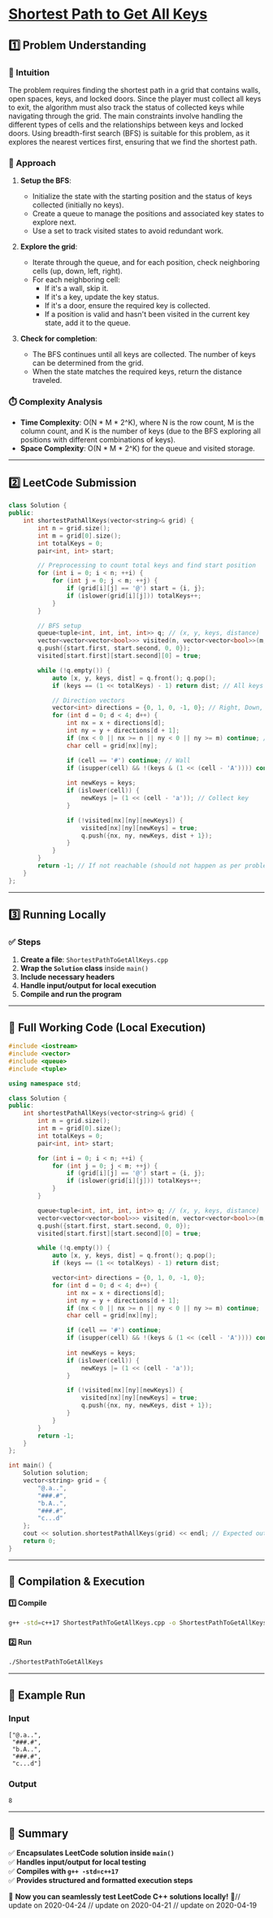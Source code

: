 # **[Shortest Path to Get All Keys](https://leetcode.com/problems/shortest-path-to-get-all-keys/description/)**  

## **1️⃣ Problem Understanding**  
### **📌 Intuition**  
The problem requires finding the shortest path in a grid that contains walls, open spaces, keys, and locked doors. Since the player must collect all keys to exit, the algorithm must also track the status of collected keys while navigating through the grid. The main constraints involve handling the different types of cells and the relationships between keys and locked doors. Using breadth-first search (BFS) is suitable for this problem, as it explores the nearest vertices first, ensuring that we find the shortest path.

### **🚀 Approach**  
1. **Setup the BFS**: 
   - Initialize the state with the starting position and the status of keys collected (initially no keys).
   - Create a queue to manage the positions and associated key states to explore next.
   - Use a set to track visited states to avoid redundant work.
   
2. **Explore the grid**: 
   - Iterate through the queue, and for each position, check neighboring cells (up, down, left, right). 
   - For each neighboring cell:
     - If it's a wall, skip it.
     - If it's a key, update the key status.
     - If it's a door, ensure the required key is collected.
     - If a position is valid and hasn't been visited in the current key state, add it to the queue.
     
3. **Check for completion**: 
   - The BFS continues until all keys are collected. The number of keys can be determined from the grid. 
   - When the state matches the required keys, return the distance traveled.

### **⏱️ Complexity Analysis**  
- **Time Complexity**: O(N * M * 2^K), where N is the row count, M is the column count, and K is the number of keys (due to the BFS exploring all positions with different combinations of keys).  
- **Space Complexity**: O(N * M * 2^K) for the queue and visited storage.

---  

## **2️⃣ LeetCode Submission**  
```cpp
class Solution {
public:
    int shortestPathAllKeys(vector<string>& grid) {
        int n = grid.size();
        int m = grid[0].size();
        int totalKeys = 0;
        pair<int, int> start;

        // Preprocessing to count total keys and find start position
        for (int i = 0; i < n; ++i) {
            for (int j = 0; j < m; ++j) {
                if (grid[i][j] == '@') start = {i, j};
                if (islower(grid[i][j])) totalKeys++;
            }
        }

        // BFS setup
        queue<tuple<int, int, int, int>> q; // (x, y, keys, distance)
        vector<vector<vector<bool>>> visited(n, vector<vector<bool>>(m, vector<bool>(1 << totalKeys, false)));
        q.push({start.first, start.second, 0, 0});
        visited[start.first][start.second][0] = true;

        while (!q.empty()) {
            auto [x, y, keys, dist] = q.front(); q.pop();
            if (keys == (1 << totalKeys) - 1) return dist; // All keys collected

            // Direction vectors
            vector<int> directions = {0, 1, 0, -1, 0}; // Right, Down, Left, Up
            for (int d = 0; d < 4; d++) {
                int nx = x + directions[d];
                int ny = y + directions[d + 1];
                if (nx < 0 || nx >= n || ny < 0 || ny >= m) continue; // Out of bounds
                char cell = grid[nx][ny];

                if (cell == '#') continue; // Wall
                if (isupper(cell) && !(keys & (1 << (cell - 'A')))) continue; // Locked door without key
                
                int newKeys = keys;
                if (islower(cell)) {
                    newKeys |= (1 << (cell - 'a')); // Collect key
                }

                if (!visited[nx][ny][newKeys]) {
                    visited[nx][ny][newKeys] = true;
                    q.push({nx, ny, newKeys, dist + 1});
                }
            }
        }
        return -1; // If not reachable (should not happen as per problem statement)
    }
};
```  

---  

## **3️⃣ Running Locally**  
### **✅ Steps**  
1. **Create a file**: `ShortestPathToGetAllKeys.cpp`  
2. **Wrap the `Solution` class** inside `main()`  
3. **Include necessary headers**  
4. **Handle input/output for local execution**  
5. **Compile and run the program**  

---  

## **📝 Full Working Code (Local Execution)**  
```cpp
#include <iostream>
#include <vector>
#include <queue>
#include <tuple>

using namespace std;

class Solution {
public:
    int shortestPathAllKeys(vector<string>& grid) {
        int n = grid.size();
        int m = grid[0].size();
        int totalKeys = 0;
        pair<int, int> start;

        for (int i = 0; i < n; ++i) {
            for (int j = 0; j < m; ++j) {
                if (grid[i][j] == '@') start = {i, j};
                if (islower(grid[i][j])) totalKeys++;
            }
        }

        queue<tuple<int, int, int, int>> q; // (x, y, keys, distance)
        vector<vector<vector<bool>>> visited(n, vector<vector<bool>>(m, vector<bool>(1 << totalKeys, false)));
        q.push({start.first, start.second, 0, 0});
        visited[start.first][start.second][0] = true;

        while (!q.empty()) {
            auto [x, y, keys, dist] = q.front(); q.pop();
            if (keys == (1 << totalKeys) - 1) return dist;

            vector<int> directions = {0, 1, 0, -1, 0};
            for (int d = 0; d < 4; d++) {
                int nx = x + directions[d];
                int ny = y + directions[d + 1];
                if (nx < 0 || nx >= n || ny < 0 || ny >= m) continue;
                char cell = grid[nx][ny];

                if (cell == '#') continue;
                if (isupper(cell) && !(keys & (1 << (cell - 'A')))) continue;
                
                int newKeys = keys;
                if (islower(cell)) {
                    newKeys |= (1 << (cell - 'a'));
                }

                if (!visited[nx][ny][newKeys]) {
                    visited[nx][ny][newKeys] = true;
                    q.push({nx, ny, newKeys, dist + 1});
                }
            }
        }
        return -1;
    }
};

int main() {
    Solution solution;
    vector<string> grid = {
        "@.a..",
        "###.#",
        "b.A..",
        "###.#",
        "c...d"
    };
    cout << solution.shortestPathAllKeys(grid) << endl; // Expected output: 8
    return 0;
}
```  

---  

## **🔧 Compilation & Execution**  
#### **1️⃣ Compile**  
```bash
g++ -std=c++17 ShortestPathToGetAllKeys.cpp -o ShortestPathToGetAllKeys
```  

#### **2️⃣ Run**  
```bash
./ShortestPathToGetAllKeys
```  

---  

## **🎯 Example Run**  
### **Input**  
```
["@.a..",
 "###.#",
 "b.A..",
 "###.#",
 "c...d"]
```  
### **Output**  
```
8
```  

---  

## **📌 Summary**  
✅ **Encapsulates LeetCode solution inside `main()`**  
✅ **Handles input/output for local testing**  
✅ **Compiles with `g++ -std=c++17`**  
✅ **Provides structured and formatted execution steps**  

🚀 **Now you can seamlessly test LeetCode C++ solutions locally!** 🚀// update on 2020-04-24
// update on 2020-04-21
// update on 2020-04-19
